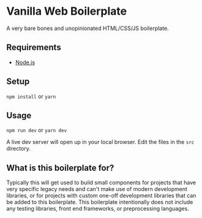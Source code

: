# Vanilla Web Boilerplate

A very bare bones and unopinionated HTML/CSS/JS boilerplate.

## Requirements

- [Node.js](https://nodejs.org/)

## Setup

`npm install` or `yarn`

## Usage

`npm run dev` or `yarn dev`

A live dev server will open up in your local browser. Edit the files in the `src` directory.

## What is this boilerplate for?

Typically this will get used to build small components for projects that have very specific legacy needs and can't make use of modern development libraries, or for projects with custom one-off development libraries that can be added to this boilerplate. This boilerplate intentionally does not include any testing libraries, front end frameworks, or preprocessing languages.